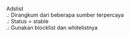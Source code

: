 Adslist<br>
.: Dirangkum dari beberapa sumber terpercaya<br>
.: Status = stable<br>
.: Gunakan blocklist dan whitelistnya<br>
